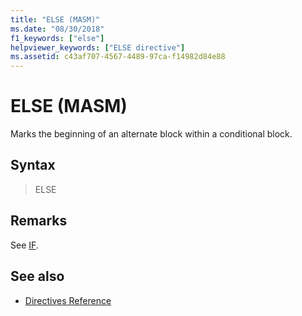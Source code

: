 ```yaml
---
title: "ELSE (MASM)"
ms.date: "08/30/2018"
f1_keywords: ["else"]
helpviewer_keywords: ["ELSE directive"]
ms.assetid: c43af707-4567-4489-97ca-f14982d84e88
---
```

# ELSE (MASM)

Marks the beginning of an alternate block within a conditional block.

## Syntax

> ELSE

## Remarks

See [IF](../../assembler/masm/if-masm.md).

## See also

- [Directives Reference](../../assembler/masm/directives-reference.md)
